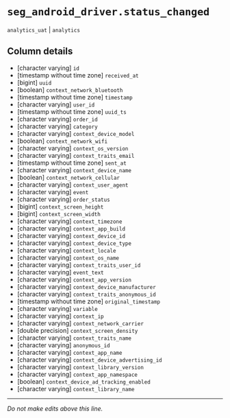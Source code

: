 # `seg_android_driver.status_changed`
`analytics_uat` | `analytics`

## Column details
* [character varying] `id`
* [timestamp without time zone] `received_at`
* [bigint]    `uuid`
* [boolean]   `context_network_bluetooth`
* [timestamp without time zone] `timestamp`
* [character varying] `user_id`
* [timestamp without time zone] `uuid_ts`
* [character varying] `order_id`
* [character varying] `category`
* [character varying] `context_device_model`
* [boolean]   `context_network_wifi`
* [character varying] `context_os_version`
* [character varying] `context_traits_email`
* [timestamp without time zone] `sent_at`
* [character varying] `context_device_name`
* [boolean]   `context_network_cellular`
* [character varying] `context_user_agent`
* [character varying] `event`
* [character varying] `order_status`
* [bigint]    `context_screen_height`
* [bigint]    `context_screen_width`
* [character varying] `context_timezone`
* [character varying] `context_app_build`
* [character varying] `context_device_id`
* [character varying] `context_device_type`
* [character varying] `context_locale`
* [character varying] `context_os_name`
* [character varying] `context_traits_user_id`
* [character varying] `event_text`
* [character varying] `context_app_version`
* [character varying] `context_device_manufacturer`
* [character varying] `context_traits_anonymous_id`
* [timestamp without time zone] `original_timestamp`
* [character varying] `variable`
* [character varying] `context_ip`
* [character varying] `context_network_carrier`
* [double precision] `context_screen_density`
* [character varying] `context_traits_name`
* [character varying] `anonymous_id`
* [character varying] `context_app_name`
* [character varying] `context_device_advertising_id`
* [character varying] `context_library_version`
* [character varying] `context_app_namespace`
* [boolean]   `context_device_ad_tracking_enabled`
* [character varying] `context_library_name`

-------------------------------------------------------------------------------
*Do not make edits above this line.*
